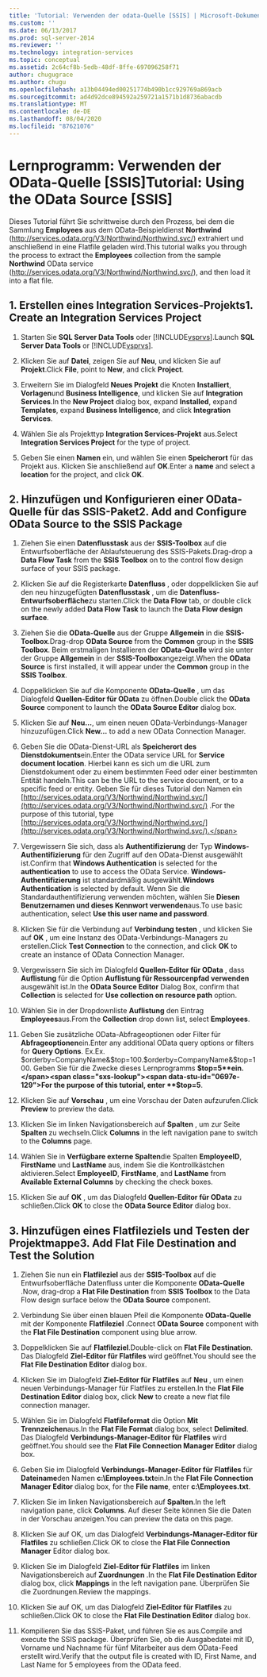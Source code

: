 ```yaml
---
title: 'Tutorial: Verwenden der odata-Quelle [SSIS] | Microsoft-Dokumentation'
ms.custom: ''
ms.date: 06/13/2017
ms.prod: sql-server-2014
ms.reviewer: ''
ms.technology: integration-services
ms.topic: conceptual
ms.assetid: 2c64cf8b-5edb-48df-8ffe-697096258f71
author: chugugrace
ms.author: chugu
ms.openlocfilehash: a13b04494ed00251774b490b1cc929769a869acb
ms.sourcegitcommit: ad4d92dce894592a259721a1571b1d8736abacdb
ms.translationtype: MT
ms.contentlocale: de-DE
ms.lasthandoff: 08/04/2020
ms.locfileid: "87621076"
---
```

# <a name="tutorial-using-the-odata-source-ssis"></a><span data-ttu-id="0697e-102">Lernprogramm: Verwenden der OData-Quelle [SSIS]</span><span class="sxs-lookup"><span data-stu-id="0697e-102">Tutorial: Using the OData Source [SSIS]</span></span>
  <span data-ttu-id="0697e-103">Dieses Tutorial führt Sie schrittweise durch den Prozess, bei dem die Sammlung **Employees** aus dem OData-Beispieldienst **Northwind** (http://services.odata.org/V3/Northwind/Northwind.svc/) extrahiert und anschließend in eine Flatfile geladen wird.</span><span class="sxs-lookup"><span data-stu-id="0697e-103">This tutorial walks you through the process to extract the **Employees** collection from the sample **Northwind** OData service (http://services.odata.org/V3/Northwind/Northwind.svc/), and then load it into a flat file.</span></span>  
  
## <a name="1-create-an-integration-services-project"></a><span data-ttu-id="0697e-104">1. Erstellen eines Integration Services-Projekts</span><span class="sxs-lookup"><span data-stu-id="0697e-104">1. Create an Integration Services Project</span></span>  
  
1.  <span data-ttu-id="0697e-105">Starten Sie **SQL Server Data Tools** oder [!INCLUDE[vsprvs](../../includes/vsprvs-md.md)].</span><span class="sxs-lookup"><span data-stu-id="0697e-105">Launch **SQL Server Data Tools** or [!INCLUDE[vsprvs](../../includes/vsprvs-md.md)].</span></span>  
  
2.  <span data-ttu-id="0697e-106">Klicken Sie auf **Datei**, zeigen Sie auf **Neu**, und klicken Sie auf **Projekt**.</span><span class="sxs-lookup"><span data-stu-id="0697e-106">Click **File**, point to **New**, and click **Project**.</span></span>  
  
3.  <span data-ttu-id="0697e-107">Erweitern Sie im Dialogfeld **Neues Projekt** die Knoten **Installiert**, **Vorlagen**und **Business Intelligence**, und klicken Sie auf **Integration Services**.</span><span class="sxs-lookup"><span data-stu-id="0697e-107">In the **New Project** dialog box, expand **Installed**, expand **Templates**, expand **Business Intelligence**, and click **Integration Services**.</span></span>  
  
4.  <span data-ttu-id="0697e-108">Wählen Sie als Projekttyp **Integration Services-Projekt** aus.</span><span class="sxs-lookup"><span data-stu-id="0697e-108">Select **Integration Services Project** for the type of project.</span></span>  
  
5.  <span data-ttu-id="0697e-109">Geben Sie einen **Namen** ein, und wählen Sie einen **Speicherort** für das Projekt aus. Klicken Sie anschließend auf **OK**.</span><span class="sxs-lookup"><span data-stu-id="0697e-109">Enter a **name** and select a **location** for the project, and click **OK**.</span></span>  
  
## <a name="2-add-and-configure-odata-source-to-the-ssis-package"></a><span data-ttu-id="0697e-110">2. Hinzufügen und Konfigurieren einer OData-Quelle für das SSIS-Paket</span><span class="sxs-lookup"><span data-stu-id="0697e-110">2. Add and Configure OData Source to the SSIS Package</span></span>  
  
1.  <span data-ttu-id="0697e-111">Ziehen Sie einen **Datenflusstask** aus der **SSIS-Toolbox** auf die Entwurfsoberfläche der Ablaufsteuerung des SSIS-Pakets.</span><span class="sxs-lookup"><span data-stu-id="0697e-111">Drag-drop a **Data Flow Task** from the **SSIS Toolbox** on to the control flow design surface of your SSIS package.</span></span>  
  
2.  <span data-ttu-id="0697e-112">Klicken Sie auf die Registerkarte **Datenfluss** , oder doppelklicken Sie auf den neu hinzugefügten **Datenflusstask** , um die **Datenfluss-Entwurfsoberfläche**zu starten.</span><span class="sxs-lookup"><span data-stu-id="0697e-112">Click the **Data Flow** tab, or double click on the newly added **Data Flow Task** to launch the **Data Flow design surface**.</span></span>  
  
3.  <span data-ttu-id="0697e-113">Ziehen Sie die **OData-Quelle** aus der Gruppe **Allgemein** in die **SSIS-Toolbox**.</span><span class="sxs-lookup"><span data-stu-id="0697e-113">Drag-drop **OData Source** from the **Common** group in the **SSIS Toolbox**.</span></span> <span data-ttu-id="0697e-114">Beim erstmaligen Installieren der **OData-Quelle** wird sie unter der Gruppe **Allgemein** in der **SSIS-Toolbox**angezeigt.</span><span class="sxs-lookup"><span data-stu-id="0697e-114">When the **OData Source** is first installed, it will appear under the **Common** group in the **SSIS Toolbox**.</span></span>  
  
4.  <span data-ttu-id="0697e-115">Doppelklicken Sie auf die Komponente **OData-Quelle** , um das Dialogfeld **Quellen-Editor für OData** zu öffnen.</span><span class="sxs-lookup"><span data-stu-id="0697e-115">Double click the **OData Source** component to launch the **OData Source Editor** dialog box.</span></span>  
  
5.  <span data-ttu-id="0697e-116">Klicken Sie auf **Neu…**, um einen neuen OData-Verbindungs-Manager hinzuzufügen.</span><span class="sxs-lookup"><span data-stu-id="0697e-116">Click **New...** to add a new OData Connection Manager.</span></span>  
  
6.  <span data-ttu-id="0697e-117">Geben Sie die OData-Dienst-URL als **Speicherort des Dienstdokuments**ein.</span><span class="sxs-lookup"><span data-stu-id="0697e-117">Enter the OData service URL for **Service document location**.</span></span> <span data-ttu-id="0697e-118">Hierbei kann es sich um die URL zum Dienstdokument oder zu einem bestimmten Feed oder einer bestimmten Entität handeln.</span><span class="sxs-lookup"><span data-stu-id="0697e-118">This can be the URL to the service document, or to a specific feed or entity.</span></span> <span data-ttu-id="0697e-119">Geben Sie für dieses Tutorial den Namen ein [http://services.odata.org/V3/Northwind/Northwind.svc/](http://services.odata.org/V3/Northwind/Northwind.svc/) .</span><span class="sxs-lookup"><span data-stu-id="0697e-119">For the purpose of this tutorial, type [http://services.odata.org/V3/Northwind/Northwind.svc/](http://services.odata.org/V3/Northwind/Northwind.svc/).</span></span>  
  
7.  <span data-ttu-id="0697e-120">Vergewissern Sie sich, dass als **Authentifizierung** der Typ **Windows-Authentifizierung** für den Zugriff auf den OData-Dienst ausgewählt ist.</span><span class="sxs-lookup"><span data-stu-id="0697e-120">Confirm that **Windows Authentication** is selected for the **authentication** to use to access the OData Service.</span></span> <span data-ttu-id="0697e-121">**Windows-Authentifizierung** ist standardmäßig ausgewählt.</span><span class="sxs-lookup"><span data-stu-id="0697e-121">**Windows Authentication** is selected by default.</span></span> <span data-ttu-id="0697e-122">Wenn Sie die Standardauthentifizierung verwenden möchten, wählen Sie **Diesen Benutzernamen und dieses Kennwort verwenden**aus.</span><span class="sxs-lookup"><span data-stu-id="0697e-122">To use basic authentication, select **Use this user name and password**.</span></span>  
  
8.  <span data-ttu-id="0697e-123">Klicken Sie für die Verbindung auf **Verbindung testen** , und klicken Sie auf **OK** , um eine Instanz des OData-Verbindungs-Managers zu erstellen.</span><span class="sxs-lookup"><span data-stu-id="0697e-123">Click **Test Connection** to the connection, and click **OK** to create an instance of OData Connection Manager.</span></span>  
  
9. <span data-ttu-id="0697e-124">Vergewissern Sie sich im Dialogfeld **Quellen-Editor für OData** , dass **Auflistung** für die Option **Auflistung für Ressourcenpfad verwenden** ausgewählt ist.</span><span class="sxs-lookup"><span data-stu-id="0697e-124">In the **OData Source Editor** Dialog Box, confirm that **Collection** is selected for **Use collection on resource path** option.</span></span>  
  
10. <span data-ttu-id="0697e-125">Wählen Sie in der Dropdownliste **Auflistung** den Eintrag **Employees**aus.</span><span class="sxs-lookup"><span data-stu-id="0697e-125">From the **Collection** drop down list, select **Employees**.</span></span>  
  
11. <span data-ttu-id="0697e-126">Geben Sie zusätzliche OData-Abfrageoptionen oder Filter für **Abfrageoptionen**ein.</span><span class="sxs-lookup"><span data-stu-id="0697e-126">Enter any additional OData query options or filters for **Query Options**.</span></span> <span data-ttu-id="0697e-127">Ex.</span><span class="sxs-lookup"><span data-stu-id="0697e-127">Ex.</span></span> <span data-ttu-id="0697e-128">$orderby=CompanyName&$top=100.</span><span class="sxs-lookup"><span data-stu-id="0697e-128">$orderby=CompanyName&$top=100.</span></span> <span data-ttu-id="0697e-129">Geben Sie für die Zwecke dieses Lernprogramms **$top=5**ein.</span><span class="sxs-lookup"><span data-stu-id="0697e-129">For the purpose of this tutorial, enter **$top=5**.</span></span>  
  
12. <span data-ttu-id="0697e-130">Klicken Sie auf **Vorschau** , um eine Vorschau der Daten aufzurufen.</span><span class="sxs-lookup"><span data-stu-id="0697e-130">Click **Preview** to preview the data.</span></span>  
  
13. <span data-ttu-id="0697e-131">Klicken Sie im linken Navigationsbereich auf **Spalten** , um zur Seite **Spalten** zu wechseln.</span><span class="sxs-lookup"><span data-stu-id="0697e-131">Click **Columns** in the left navigation pane to switch to the **Columns** page.</span></span>  
  
14. <span data-ttu-id="0697e-132">Wählen Sie in **Verfügbare externe Spalten**die Spalten **EmployeeID**, **FirstName** und **LastName** aus, indem Sie die Kontrollkästchen aktivieren.</span><span class="sxs-lookup"><span data-stu-id="0697e-132">Select **EmployeeID**, **FirstName**, and **LastName** from **Available External Columns** by checking the check boxes.</span></span>  
  
15. <span data-ttu-id="0697e-133">Klicken Sie auf **OK** , um das Dialogfeld **Quellen-Editor für OData** zu schließen.</span><span class="sxs-lookup"><span data-stu-id="0697e-133">Click **OK** to close the **OData Source Editor** dialog box.</span></span>  
  
## <a name="3-add-flat-file-destination-and-test-the-solution"></a><span data-ttu-id="0697e-134">3. Hinzufügen eines Flatfileziels und Testen der Projektmappe</span><span class="sxs-lookup"><span data-stu-id="0697e-134">3. Add Flat File Destination and Test the Solution</span></span>  
  
1.  <span data-ttu-id="0697e-135">Ziehen Sie nun ein **Flatfileziel** aus der **SSIS-Toolbox** auf die Entwurfsoberfläche Datenfluss unter die Komponente **OData-Quelle** .</span><span class="sxs-lookup"><span data-stu-id="0697e-135">Now, drag-drop a **Flat File Destination** from **SSIS Toolbox** to the Data Flow design surface below the **OData Source** component.</span></span>  
  
2.  <span data-ttu-id="0697e-136">Verbindung Sie über einen blauen Pfeil die Komponente **OData-Quelle** mit der Komponente **Flatfileziel** .</span><span class="sxs-lookup"><span data-stu-id="0697e-136">Connect **OData Source** component with the **Flat File Destination** component using blue arrow.</span></span>  
  
3.  <span data-ttu-id="0697e-137">Doppelklicken Sie auf **Flatfileziel**.</span><span class="sxs-lookup"><span data-stu-id="0697e-137">Double-click on **Flat File Destination**.</span></span> <span data-ttu-id="0697e-138">Das Dialogfeld **Ziel-Editor für Flatfiles** wird geöffnet.</span><span class="sxs-lookup"><span data-stu-id="0697e-138">You should see the **Flat File Destination Editor** dialog box.</span></span>  
  
4.  <span data-ttu-id="0697e-139">Klicken Sie im Dialogfeld **Ziel-Editor für Flatfiles** auf **Neu** , um einen neuen Verbindungs-Manager für Flatfiles zu erstellen.</span><span class="sxs-lookup"><span data-stu-id="0697e-139">In the **Flat File Destination Editor** dialog box, click **New** to create a new flat file connection manager.</span></span>  
  
5.  <span data-ttu-id="0697e-140">Wählen Sie im Dialogfeld **Flatfileformat** die Option **Mit Trennzeichen**aus.</span><span class="sxs-lookup"><span data-stu-id="0697e-140">In the **Flat File Format** dialog box, select **Delimited**.</span></span> <span data-ttu-id="0697e-141">Das Dialogfeld **Verbindungs-Manager-Editor für Flatfiles** wird geöffnet.</span><span class="sxs-lookup"><span data-stu-id="0697e-141">You should see the **Flat File Connection Manager Editor** dialog box.</span></span>  
  
6.  <span data-ttu-id="0697e-142">Geben Sie im Dialogfeld **Verbindungs-Manager-Editor für Flatfiles** für **Dateiname**den Namen **c:\Employees.txt**ein.</span><span class="sxs-lookup"><span data-stu-id="0697e-142">In the **Flat File Connection Manager Editor** dialog box, for the **File name**, enter **c:\Employees.txt**.</span></span>  
  
7.  <span data-ttu-id="0697e-143">Klicken Sie im linken Navigationsbereich auf **Spalten**.</span><span class="sxs-lookup"><span data-stu-id="0697e-143">In the left navigation pane, click **Columns**.</span></span> <span data-ttu-id="0697e-144">Auf dieser Seite können Sie die Daten in der Vorschau anzeigen.</span><span class="sxs-lookup"><span data-stu-id="0697e-144">You can preview the data on this page.</span></span>  
  
8.  <span data-ttu-id="0697e-145">Klicken Sie auf OK, um das Dialogfeld **Verbindungs-Manager-Editor für Flatfiles** zu schließen.</span><span class="sxs-lookup"><span data-stu-id="0697e-145">Click OK to close the **Flat File Connection Manager** Editor dialog box.</span></span>  
  
9. <span data-ttu-id="0697e-146">Klicken Sie im Dialogfeld **Ziel-Editor für Flatfiles** im linken Navigationsbereich auf **Zuordnungen** .</span><span class="sxs-lookup"><span data-stu-id="0697e-146">In the **Flat File Destination Editor** dialog box, click **Mappings** in the left navigation pane.</span></span> <span data-ttu-id="0697e-147">Überprüfen Sie die Zuordnungen.</span><span class="sxs-lookup"><span data-stu-id="0697e-147">Review the mappings.</span></span>  
  
10. <span data-ttu-id="0697e-148">Klicken Sie auf OK, um das Dialogfeld **Ziel-Editor für Flatfiles** zu schließen.</span><span class="sxs-lookup"><span data-stu-id="0697e-148">Click OK to close the **Flat File Destination Editor** dialog box.</span></span>  
  
11. <span data-ttu-id="0697e-149">Kompilieren Sie das SSIS-Paket, und führen Sie es aus.</span><span class="sxs-lookup"><span data-stu-id="0697e-149">Compile and execute the SSIS package.</span></span> <span data-ttu-id="0697e-150">Überprüfen Sie, ob die Ausgabedatei mit ID, Vorname und Nachname für fünf Mitarbeiter aus dem OData-Feed erstellt wird.</span><span class="sxs-lookup"><span data-stu-id="0697e-150">Verify that the output file is created with ID, First Name, and Last Name for 5 employees from the OData feed.</span></span>  
  
  

